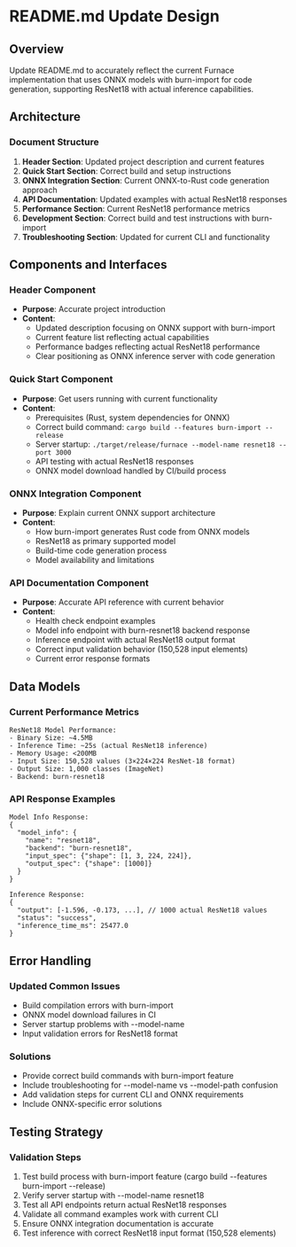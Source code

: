 # README.md Update Design

## Overview

Update README.md to accurately reflect the current Furnace implementation that uses ONNX models with burn-import for code generation, supporting ResNet18 with actual inference capabilities.

## Architecture

### Document Structure
1. **Header Section**: Updated project description and current features
2. **Quick Start Section**: Correct build and setup instructions
3. **ONNX Integration Section**: Current ONNX-to-Rust code generation approach
4. **API Documentation**: Updated examples with actual ResNet18 responses
5. **Performance Section**: Current ResNet18 performance metrics
6. **Development Section**: Correct build and test instructions with burn-import
7. **Troubleshooting Section**: Updated for current CLI and functionality

## Components and Interfaces

### Header Component
- **Purpose**: Accurate project introduction
- **Content**: 
  - Updated description focusing on ONNX support with burn-import
  - Current feature list reflecting actual capabilities
  - Performance badges reflecting actual ResNet18 performance
  - Clear positioning as ONNX inference server with code generation

### Quick Start Component
- **Purpose**: Get users running with current functionality
- **Content**:
  - Prerequisites (Rust, system dependencies for ONNX)
  - Correct build command: `cargo build --features burn-import --release`
  - Server startup: `./target/release/furnace --model-name resnet18 --port 3000`
  - API testing with actual ResNet18 responses
  - ONNX model download handled by CI/build process

### ONNX Integration Component
- **Purpose**: Explain current ONNX support architecture
- **Content**:
  - How burn-import generates Rust code from ONNX models
  - ResNet18 as primary supported model
  - Build-time code generation process
  - Model availability and limitations

### API Documentation Component
- **Purpose**: Accurate API reference with current behavior
- **Content**:
  - Health check endpoint examples
  - Model info endpoint with burn-resnet18 backend response
  - Inference endpoint with actual ResNet18 output format
  - Correct input validation behavior (150,528 input elements)
  - Current error response formats

## Data Models

### Current Performance Metrics
```
ResNet18 Model Performance:
- Binary Size: ~4.5MB
- Inference Time: ~25s (actual ResNet18 inference)
- Memory Usage: <200MB
- Input Size: 150,528 values (3×224×224 ResNet-18 format)
- Output Size: 1,000 classes (ImageNet)
- Backend: burn-resnet18
```

### API Response Examples
```
Model Info Response:
{
  "model_info": {
    "name": "resnet18",
    "backend": "burn-resnet18",
    "input_spec": {"shape": [1, 3, 224, 224]},
    "output_spec": {"shape": [1000]}
  }
}

Inference Response:
{
  "output": [-1.596, -0.173, ...], // 1000 actual ResNet18 values
  "status": "success",
  "inference_time_ms": 25477.0
}
```

## Error Handling

### Updated Common Issues
- Build compilation errors with burn-import
- ONNX model download failures in CI
- Server startup problems with --model-name
- Input validation errors for ResNet18 format

### Solutions
- Provide correct build commands with burn-import feature
- Include troubleshooting for --model-name vs --model-path confusion
- Add validation steps for current CLI and ONNX requirements
- Include ONNX-specific error solutions

## Testing Strategy

### Validation Steps
1. Test build process with burn-import feature (cargo build --features burn-import --release)
2. Verify server startup with --model-name resnet18
3. Test all API endpoints return actual ResNet18 responses
4. Validate all command examples work with current CLI
5. Ensure ONNX integration documentation is accurate
6. Test inference with correct ResNet18 input format (150,528 elements)